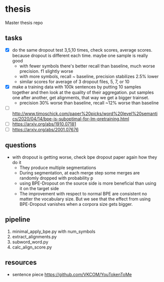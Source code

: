 # thesis

Master thesis repo

## tasks

* [X] do the same dropout test 3,5,10 times, check scores, average scores. because dropout is different each time. maybe one sample is really good
  * with fewer symbols there's better recall than baseline, much worse precision. f1 slightly worse
  * with more symbols, recall ~ baseline, precision stabilizes 2.5% lower
  * similar scores for average of 3 dropout files, 5, 7, or 10
* [X] make a training data with 100k sentences by putting 10 samples together and then look at the quality of their aggregation. put samples one after another, get alignments, that way we get a bigger trainset.
  * precision 30% worse than baseline, recall ~12% worse than baseline
* [ ] http://www.timoschick.com/paper%20picks/word%20level%20semantics/2020/04/14/bpe-is-suboptimal-for-lm-pretraining.html
* [ ] https://arxiv.org/abs/1910.07181
* [ ] https://arxiv.org/abs/2001.07676

## questions

* with dropout is getting worse, check bpe dropout paper again how they do it
  * They produce multiple segmentations
  * During segmentation, at each merge step some merges are randomly dropped with probability p
  * using BPE-Dropout on the source side is more beneficial than using it on the target side
  * The improvement with respect to normal BPE are consistent no matter the vocabulary size. But we see that the effect from using BPE-Dropout vanishes when a corpora size gets bigger.

## pipeline

1. minimal_apply_bpe.py with num_symbols
2. extract_alignments.py
3. subword_word.py
4. calc_align_score.py

## resources

* sentence piece <https://github.com/VKCOM/YouTokenToMe>
